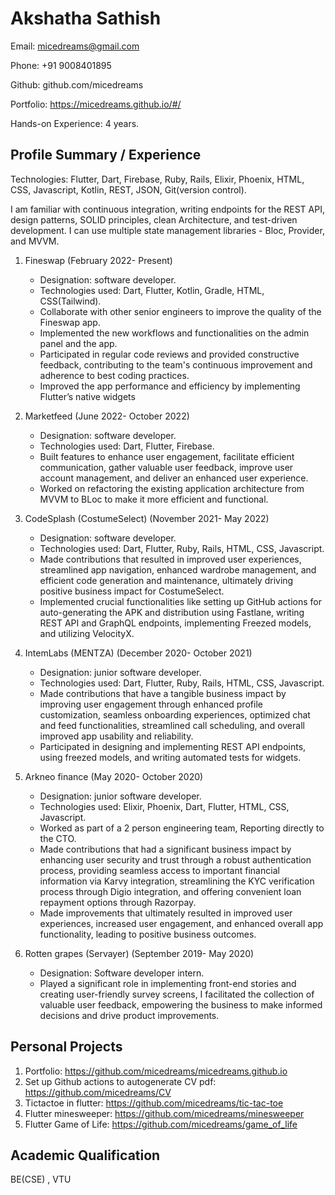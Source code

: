 # Akshatha Sathish

Email: micedreams@gmail.com

Phone: +91 9008401895

Github: github.com/micedreams

Portfolio: https://micedreams.github.io/#/ 

Hands-on Experience: 4 years.

## Profile Summary / Experience

Technologies: Flutter, Dart, Firebase, Ruby, Rails, Elixir, Phoenix, HTML, CSS, Javascript, Kotlin, REST, JSON, Git(version control).

I am familiar with continuous integration, writing endpoints for the REST API, design patterns, SOLID principles, clean Architecture, and test-driven development. I can use multiple state management libraries - Bloc, Provider, and MVVM.

1. Fineswap (February 2022- Present)
   * Designation: software developer.
   * Technologies used: Dart, Flutter, Kotlin, Gradle, HTML, CSS(Tailwind).
   * Collaborate with other senior engineers to improve the quality of the Fineswap app.
   * Implemented the new workflows and functionalities on the admin panel and the app.
   * Participated in regular code reviews and provided constructive feedback, contributing to the team's continuous improvement and adherence to best coding practices.
   * Improved the app performance and efficiency by implementing Flutter’s native widgets

1. Marketfeed (June 2022- October 2022) 
   * Designation: software developer.
   * Technologies used:  Dart, Flutter, Firebase.
   * Built features to enhance user engagement, facilitate efficient communication, gather valuable user feedback, improve user account management, and deliver an enhanced user experience.
   * Worked on refactoring the existing application architecture from MVVM to BLoc to make it more efficient and functional.

1. CodeSplash (CostumeSelect) (November 2021- May 2022)
   * Designation: software developer.
   * Technologies used:  Dart, Flutter, Ruby, Rails, HTML, CSS, Javascript.
   * Made contributions that resulted in improved user experiences, streamlined app navigation, enhanced wardrobe management, and efficient code generation and maintenance, ultimately driving positive business impact for CostumeSelect.
   * Implemented crucial functionalities like setting up GitHub actions for auto-generating the APK and distribution using Fastlane, writing REST API and GraphQL endpoints, implementing Freezed models, and utilizing VelocityX. 
   
1. IntemLabs (MENTZA) (December 2020- October 2021)
   * Designation: junior software developer.
   * Technologies used:  Dart, Flutter, Ruby, Rails, HTML, CSS, Javascript.
   * Made contributions that have a tangible business impact by improving user engagement through enhanced profile customization, seamless onboarding experiences, optimized chat and feed functionalities, streamlined call scheduling, and overall improved app usability and reliability.
   * Participated in designing and implementing REST API endpoints, using freezed models, and writing automated tests for widgets. 
   
1. Arkneo finance (May 2020- October 2020)
   * Designation: junior software developer.
   * Technologies used: Elixir, Phoenix, Dart, Flutter, HTML, CSS, Javascript.
   * Worked as part of a 2 person engineering team, Reporting directly to the CTO.
   * Made contributions that had a significant business impact by enhancing user security and trust through a robust authentication process, providing seamless access to important financial information via Karvy integration, streamlining the KYC verification process through Digio integration, and offering convenient loan repayment options through Razorpay.
   * Made improvements that ultimately resulted in improved user experiences, increased user engagement, and enhanced overall app functionality, leading to positive business outcomes.
      
1. Rotten grapes (Servayer) (September 2019- May 2020)
   * Designation: Software developer intern.
   * Played a significant role in implementing front-end stories and creating user-friendly survey screens, I facilitated the collection of valuable user feedback, empowering the business to make informed decisions and drive product improvements. 

## Personal Projects
1. Portfolio: https://github.com/micedreams/micedreams.github.io
2. Set up Github actions to autogenerate CV pdf: https://github.com/micedreams/CV
1. Tictactoe in flutter: https://github.com/micedreams/tic-tac-toe
1. Flutter minesweeper: https://github.com/micedreams/minesweeper
1. Flutter Game of Life: https://github.com/micedreams/game_of_life

## Academic Qualification
BE(CSE) , VTU 
